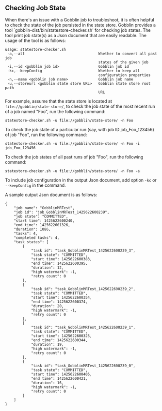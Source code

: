 ## Checking Job State
When there's an issue with a Gobblin job to troubleshoot, it is often helpful to check the state of the job persisted in the state store. Gobblin provides a tool `gobblin-dist/bin/statestore-checker.sh' for checking job states. The tool print job state(s) as a Json document that are easily readable. The usage of the tool is as follows:

```
usage: statestore-checker.sh
 -a,--all                                  Whether to convert all past job
                                           states of the given job
 -i,--id <gobblin job id>                  Gobblin job id
 -kc,--keepConfig                          Whether to keep all
                                           configuration properties
 -n,--name <gobblin job name>              Gobblin job name
 -u,--storeurl <gobblin state store URL>   Gobblin state store root path
                                           URL
``` 

For example, assume that the state store is located at `file://gobblin/state-store/`, to check the job state of the most recent run of a job named "Foo", run the following command:

```
statestore-checker.sh -u file://gobblin/state-store/ -n Foo
``` 

To check the job state of a particular run (say, with job ID job_Foo_123456) of job "Foo", run the following command:

```
statestore-checker.sh -u file://gobblin/state-store/ -n Foo -i job_Foo_123456
```

To check the job states of all past runs of job "Foo", run the following command:

```
statestore-checker.sh -u file://gobblin/state-store/ -n Foo -a
```

To include job configuration in the output Json document, add option `-kc` or `--keepConfig` in the command.

A sample output Json document is as follows:

```
{
	"job name": "GobblinMRTest",
	"job id": "job_GobblinMRTest_1425622600239",
	"job state": "COMMITTED",
	"start time": 1425622600240,
	"end time": 1425622601326,
	"duration": 1086,
	"tasks": 4,
	"completed tasks": 4,
	"task states": [
		{
			"task id": "task_GobblinMRTest_1425622600239_3",
			"task state": "COMMITTED",
			"start time": 1425622600383,
			"end time": 1425622600395,
			"duration": 12,
			"high watermark": -1,
			"retry count": 0
		},
		{
			"task id": "task_GobblinMRTest_1425622600239_2",
			"task state": "COMMITTED",
			"start time": 1425622600354,
			"end time": 1425622600374,
			"duration": 20,
			"high watermark": -1,
			"retry count": 0
		},
		{
			"task id": "task_GobblinMRTest_1425622600239_1",
			"task state": "COMMITTED",
			"start time": 1425622600325,
			"end time": 1425622600344,
			"duration": 19,
			"high watermark": -1,
			"retry count": 0
		},
		{
			"task id": "task_GobblinMRTest_1425622600239_0",
			"task state": "COMMITTED",
			"start time": 1425622600405,
			"end time": 1425622600421,
			"duration": 16,
			"high watermark": -1,
			"retry count": 0
		}
	]
}
```